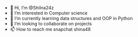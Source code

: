- 👋 Hi, I’m @Shilna24z
- 👀 I’m interested in Computer science
- 🌱 I’m currently learning data structures and OOP in Python
- 💞️ I’m looking to collaborate on projects
- 📫 How to reach me snapchat shina48

<!---
Shilna24z/Shilna24z is a ✨ special ✨ repository because its `README.md` (this file) appears on your GitHub profile.
You can click the Preview link to take a look at your changes.
--->
